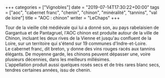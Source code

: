 +++
categories = ["Vignobles"]
date = "2019-07-14T17:30:22+00:00"
tags = ["aoc", "cabernet franc", "chenin", "chinon", "minéralité", "tannins", "val de loire"] 
title = "AOC : chinon"
writer = "LeChaps"
+++

Tour de la vieille cité médiévale qui lui a donné son, au pays rabelaisien de Gargantua et de Pantagruel, l'AOC chinon est produite autour de la ville de Chinon, incluant les deux rives de la Vienne et jusqu'au confluent de la Loire, sur un territoire qui s'étend sur 19 communes d'Indre-et-Loire.  
Le cabernet franc, dit breton, y donne des vins rouges racés aux tannins élégants. De moyenne garde, les chinons peuvent dépasser une, voire plusieurs décennies, dans les meilleurs millésimes.  
L'appellation produit aussi quelques rosés secs et de très rares blanc secs, tendres certaines années, issu de chenin.

